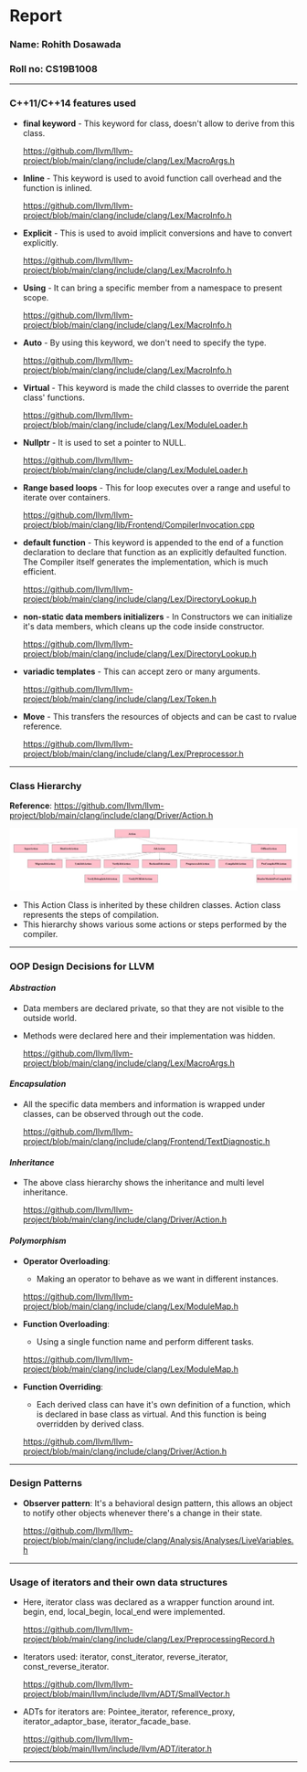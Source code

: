# Report

### Name: Rohith Dosawada
### Roll no: CS19B1008

---

### C++11/C++14 features used

* **final keyword** - This keyword for class, doesn't allow to derive from this class.  

  https://github.com/llvm/llvm-project/blob/main/clang/include/clang/Lex/MacroArgs.h

* **Inline** - This keyword is used to avoid function call overhead and the function is inlined.  

  https://github.com/llvm/llvm-project/blob/main/clang/include/clang/Lex/MacroInfo.h

* **Explicit** - This is used to avoid implicit conversions and have to convert explicitly.  

  https://github.com/llvm/llvm-project/blob/main/clang/include/clang/Lex/MacroInfo.h

* **Using** - It can bring a specific member from a namespace to present scope.  

  https://github.com/llvm/llvm-project/blob/main/clang/include/clang/Lex/MacroInfo.h

* **Auto** - By using this keyword, we don't need to specify the type.  

  https://github.com/llvm/llvm-project/blob/main/clang/include/clang/Lex/MacroInfo.h

* **Virtual** - This keyword is made the child classes to override the parent class' functions.  

  https://github.com/llvm/llvm-project/blob/main/clang/include/clang/Lex/ModuleLoader.h

* **Nullptr** - It is used to set a pointer to NULL.  

  https://github.com/llvm/llvm-project/blob/main/clang/include/clang/Lex/ModuleLoader.h

* **Range based loops** - This for loop executes over a range and useful to iterate over containers.  

  https://github.com/llvm/llvm-project/blob/main/clang/lib/Frontend/CompilerInvocation.cpp

* **default function** - This keyword is appended to the end of a function declaration to declare that function as an explicitly defaulted function. The Compiler itself generates the implementation, which is much efficient.  

  https://github.com/llvm/llvm-project/blob/main/clang/include/clang/Lex/DirectoryLookup.h

* **non-static data members initializers** - In Constructors we can initialize it's data members, which cleans up the code inside constructor.  

  https://github.com/llvm/llvm-project/blob/main/clang/include/clang/Lex/DirectoryLookup.h

* **variadic templates** - This can accept zero or many arguments.  

  https://github.com/llvm/llvm-project/blob/main/clang/include/clang/Lex/Token.h

* **Move** - This transfers the resources of objects and can be cast to rvalue reference.  

  https://github.com/llvm/llvm-project/blob/main/clang/include/clang/Lex/Preprocessor.h

---

### Class Hierarchy

**Reference**: https://github.com/llvm/llvm-project/blob/main/clang/include/clang/Driver/Action.h

![Class Hierarchy image](Class_Hierarchy.jpeg)

* This Action Class is inherited by these children classes. Action class represents the steps of compilation.
* This hierarchy shows various some actions or steps performed by the compiler.

---

### OOP Design Decisions for LLVM

#### *Abstraction*

* Data members are declared private, so that they are not visible to the outside world.  
* Methods were declared here and their implementation was hidden.  

	https://github.com/llvm/llvm-project/blob/main/clang/include/clang/Lex/MacroArgs.h 

#### *Encapsulation*

* All the specific data members and information is wrapped under classes, can be observed through out the code.  

	https://github.com/llvm/llvm-project/blob/main/clang/include/clang/Frontend/TextDiagnostic.h

#### *Inheritance*

* The above class hierarchy shows the inheritance and multi level inheritance.  

	https://github.com/llvm/llvm-project/blob/main/clang/include/clang/Driver/Action.h

#### *Polymorphism*

* **Operator Overloading**:
	* Making an operator to behave as we want in different instances.

	https://github.com/llvm/llvm-project/blob/main/clang/include/clang/Lex/ModuleMap.h

* **Function Overloading**:
	* Using a single function name and perform different tasks.

	https://github.com/llvm/llvm-project/blob/main/clang/include/clang/Lex/ModuleMap.h

* **Function Overriding**:
	* Each derived class can have it's own definition of a function, which is declared in base class as virtual. And this function is being overridden by derived class. 

	https://github.com/llvm/llvm-project/blob/main/clang/include/clang/Driver/Action.h 

---

### Design Patterns

* **Observer pattern**: It's a behavioral design pattern, this allows an object to notify other objects whenever there's a change in their state.  

	https://github.com/llvm/llvm-project/blob/main/clang/include/clang/Analysis/Analyses/LiveVariables.h

---

### Usage of iterators and their own data structures

* Here, iterator class was declared as a wrapper function around int. begin, end, local_begin, local_end were implemented.  

	https://github.com/llvm/llvm-project/blob/main/clang/include/clang/Lex/PreprocessingRecord.h

* Iterators used: iterator, const_iterator, reverse_iterator, const_reverse_iterator.  

	https://github.com/llvm/llvm-project/blob/main/llvm/include/llvm/ADT/SmallVector.h

* ADTs for iterators are: Pointee_iterator, reference_proxy, iterator_adaptor_base, iterator_facade_base.  

	https://github.com/llvm/llvm-project/blob/main/llvm/include/llvm/ADT/iterator.h
  
---
